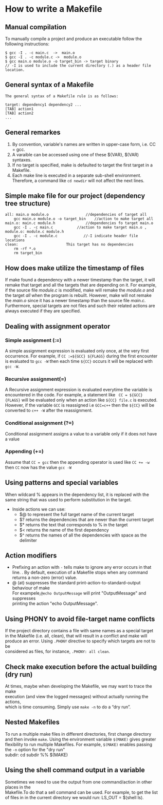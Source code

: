 # How to write a Makefile
				
 ## Manual compilation
To manually compile a project and produce an executable follow the following instructions:
```
$ gcc -I . -c main.c  ->  main.o
$ gcc -I . -c module.c ->  module.o
$ gcc main.o module.o -o target_bin -> target binary 
// -I is used to include the current directory (.) as a header file location.
```

 ## General syntax of a Makefile

	The general syntax of a Makefile rule is as follows:

	target: dependency1 dependency2 ...
	[TAB] action1
	[TAB] action2
    ...

## General remarkes 
1. By convention,  variable's names are written in upper-case form, i.e. CC = gcc.
2. A varaible can be accessed using one of these ${VAR}, $(VAR) syntaxes.
3. If no target is specified, make is defaulted to target the first target in a Makefile.
4. Each make line is executed in a separate sub-shell environment. Therefore, a command like `cd newdir` will not affect the next lines.


##  Simple make file for our project (dependency tree structure)
```	
all: main.o module.o 				 //dependencies of target all 	
	gcc main.o module.o -o target_bin	 //action to make target all	
main.o: main.c module.h 			 //dependencies fo target main.o 	
	gcc -I . -c main.c 			 //action to make target main.o ,
module.o: module.c module.h														
	gcc -I . -c module.c 			//-I indicate header file locations	
clean:						This target has no dependencies						
	rm -rf *.o 													
	rm target_bin
```

## How does make utilize the timestamp of files	
If make found a dependency with a newer timestamp than the target, it will 
remake that target and all the targets that are depending on it. 
For example, if the source file *module.c* is modified, make will remake
the *module.o* and the target *all*  when the program is rebuilt. However, make will not remake
 the *main.o* since it has a newer timestamp than the source file *main.c*.
Furthermore, special targets are not files and such their related actions are always executed 
if they are specified.


## Dealing with assignment operator	
	
### Simple assignment (:=)	
A simple assignment expression is evaluated only once, at the very first occurrence. 
For example, if `CC :=${GCC} ${FLAGS}` during the first encounter is evaluated to `gcc -W` then 
each time `${CC}` occurs it will be replaced with `gcc -W`.
	
### Recursive assignment(=)	
A Recursive assignment expression is evaluated everytime the variable is encountered 
in the code. For example, a statement like ` CC = ${GCC} {FLAGS}` will be evaluated only when
 an action like `${CC} file.c` is executed. However, if the variable `GCC` is reassigned i.e
`GCC=c++` then the `${CC}` will be converted to `c++ -W` after the reassignment. 
	
### Conditional assignment (?=)	
Conditional assignment assigns a value to a variable only if it does not have a value	
	
### Appending (+=)	
Assume that `CC = gcc` then the appending operator is used like `CC += -w` 	
then `CC` now has the value `gcc -W`


 ## Using patterns and special variables	
	
When wildcard % appears in the dependency list, it is replaced with	
the same string that was used to perform substitution in the target.
* Inside actions we can use:	
  - $@ to represent the full target name of the current target 	
  - $? returns the dependencies that are newer than the current target 	
  - $* returns the text that corresponds to % in the target 	
  - $< returns the name of the first dependency 	
  - $^ returns the names of all the dependencies with space as the delimiter


## Action modifiers	
* Prefixing an action with `-` tells make to ignore any error occurs in that line.
. By default, execution of a Makefile stops when any command returns 
a non-zero (error) value. 	
* @ (at) suppresses the standard print-action-to-standard-output behaviour of make  
For exampele,`@echo OutputMessage` will print "OutputMessage" and suppresses 	
printing the action "echo OutputMessage". 

 ## Using PHONY to avoid file-target name conflicts	
If the project directory contains a file with same names as a special target 	
in the Makefile (i.e. all, clean), that will result in a conflict and make will	
produce an error. Using `.PHONY` directive to specify which targets are not to be  
considered as files, for instance, `.PHONY: all clean`.


 ## Check make execution before the actual building (dry run)	
At times, maybe when developing the Makefile, we may want to trace the make 	
execution (and view the logged messages) without actually running the actions,  
which is time consuming. Simply use `make -n` to do a “dry run”.

 ## Nested Makefiles	
To run a multiple make files in different directories, first  change directory 	
and then invoke `make`. Using the environment variable `$(MAKE)` gives greater 	
flexibility to run multiple Makefiles. For example, `$(MAKE)` enables passing the 
`-n` option for the "dry run"	
	subdir:	
		cd subdir %% $(MAKE)


 ## Using the shell command output in a variable 	
	
Sometimes we need to use the output from one command/action in other places in the 	
Makefile.To do that a sell command can be used. For example, to get the list of files in
in the current directory we would run: LS_OUT = $(shell ls).

